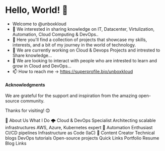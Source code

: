 # Hello, World! 👋
- Welcome to @unboxkloud
- 👀 We interested in sharing knowledge on IT, Datacenter, Virtulization, Automation, Cloud Computing & DevOps..
- 🚀 Here you'll find a collection of projects that showcase my skills, interests, and a bit of my journey in the world of technology.
- 🌱 We are currently working on Cloud & Devops Projects and intrested to Share knowledge...
- 💞️ We are looking to interact with people who are intrested to learn and grow in Cloud and DevOps...
- 📫 How to reach me -> https://superprofile.bio/unboxkloud

#### Acknowledgments

We are grateful for the support and inspiration from the amazing open-source community.

Thanks for visiting! 😊

💫 About Us
What I Do
🌩️ Cloud & DevOps Specialist
Architecting scalable infrastructures
AWS, Azure, Kubernetes expert
🤖 Automation Enthusiast
CI/CD pipelines
Infrastructure as Code (IaC)
📝 Content Creator
Technical blogs
DevOps tutorials
Open-source projects
Quick Links
Portfolio Resume Blog Links
<!---
unboxkloud/unboxkloud is a ✨ special ✨ repository because its `README.md` (this file) appears on your GitHub profile.
You can click the Preview link to take a look at your changes.
--->
